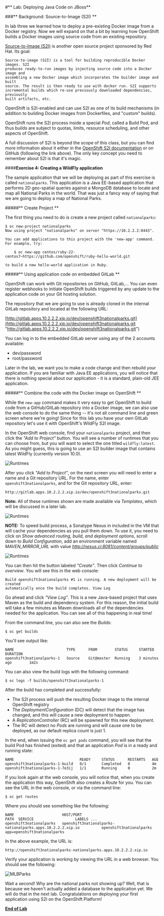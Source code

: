 #** Lab: Deploying Java Code on JBoss**

###** Background: Source-to-Image (S2I) **

In lab three we learned how to deploy a pre-existing Docker image from a Docker
registry. Now we will expand on that a bit by learning how OpenShift builds a
Docker images using source code from an existing repository.

[Source-to-Image (S2I)](https://github.com/openshift/source-to-image) is another
open source project sponsored by Red Hat. Its goal:

    Source-to-image (S2I) is a tool for building reproducible Docker images. S2I
    produces ready-to-run images by injecting source code into a Docker image and
    assembling a new Docker image which incorporates the builder image and built
    source. The result is then ready to use with docker run. S2I supports
    incremental builds which re-use previously downloaded dependencies, previously
    built artifacts, etc.

OpenShift is S2I-enabled and can use S2I as one of its build mechanisms (in
addition to building Docker images from Dockerfiles, and "custom" builds).

OpenShift runs the S2I process inside a special *Pod*, called a Build
Pod, and thus builds are subject to quotas, limits, resource scheduling, and
other aspects of OpenShift.

A full discussion of S2I is beyond the scope of this class, but you can find
more information about it either in the [OpenShift S2I
documentation](https://docs.openshift.org/latest/creating_images/s2i.html)
or on GitHub (following the link above). The only key concept you need to
remember about S2I is that it's magic.

####**Exercise 4: Creating a WildFly application**

The sample application that we will be deploying as part of this exercise is
called `nationalparks`.  This application is a Java EE-based application that
performs 2D geo-spatial queries against a MongoDB database to locate and map all
National Parks in the world. That was just a fancy way
of saying that we are going to deploy a map of National Parks.

#####** Create Project **

The first thing you need to do is create a new project called `nationalparks`:

````
$ oc new-project nationalparks
Now using project "nationalparks" on server "https://10.2.2.2:8443".

You can add applications to this project with the 'new-app' command. For example, try:

    $ oc new-app centos/ruby-22-centos7~https://github.com/openshift/ruby-hello-world.git

to build a new hello-world application in Ruby.
````

#####** Using application code on embedded GitLab **

OpenShift can work with Git repositories on GitHub, GitLab,... You can even register
webhooks to initiate OpenShift builds triggered by any update to the application
code on your Git hosting solution.

The repository that we are going to use is already cloned in the internal GitLab repository
and located at the following URL:

[http://gitlab.apps.10.2.2.2.xip.io/dev/openshift3nationalparks.git](http://gitlab.apps.10.2.2.2.xip.io/dev/openshift3nationalparks.git "http://gitlab.apps.10.2.2.2.xip.io/dev/openshift3nationalparks.git")

You can log in to the embedded GitLab server using any of the 2 accounts available:

- dev/password
- root/password

Later in the lab, we want you to make a code change and then rebuild your application.
If you are familiar with Java EE applications, you will notice that there is
nothing special about our application - it is a standard, plain-old JEE
application.


#####** Combine the code with the Docker image on OpenShift **

While the `new-app` command makes it very easy to get OpenShift to build code
from a GitHub/GitLab repository into a Docker image, we can also use the web console to
do the same thing -- it's not all command line and green screen where we're
going! Since for this lab you have your own GitLab repository let's use it with
OpenShift's WildFly S2I image.

In the OpenShift web console, find your `nationalparks` project, and then
click the *"Add to Project"* button. You will see a number of runtimes that you
can choose from, but you will want to select the one titled
`wildfly:latest`. As you might guess, this is going to use an S2I
builder image that contains latest WildFly (currently version 10.0).

![Runtimes](images/runtimes.png)

After you click *"Add to Project"*, on the next screen you will need to enter a
name and a Git repository URL. For the name, enter `openshift3nationalparks`, and for
the Git repository URL, enter:

	http://gitlab.apps.10.2.2.2.xip.io/dev/openshift3nationalparks.git

**Note:** All of these runtimes shown are made available via *Templates*, which
will be discussed in a later lab.

![Runtimes](images/new_mlbparks_1.png)

**NOTE:** To speed build process, a Sonatype Nexus in included in the VM that will cache
your dependencies as you pull them down. To use it, you need to click on *Show advanced routing, build, and
deployment options*, scroll down to *Build Configuration*, add an environment variable named *MAVEN_MIRROR_URL*
with value *http://nexus.ci:8081/content/groups/public*

![Runtimes](images/new_mlbparks_2.png)

You can then hit the button labeled *"Create"*. Then click *Continue to
overview*. You will see this in the web console:

    Build openshift3nationalparks #1 is running. A new deployment will be created
    automatically once the build completes. View Log

Go ahead and click *"View Log"*. This is a new Java-based project that uses
Maven as the build and dependency system.  For this reason, the initial build
will take a few minutes as Maven downloads all of the dependencies needed for
the application. You can see all of this happening in real time!

From the command line, you can also see the *Builds*:

````
$ oc get builds
````
You'll see output like:

````
NAME                        TYPE      FROM        STATUS     STARTED              DURATION
openshift3nationalparks-1   Source    Git@master  Running    3 minutes ago        1m2s
````

You can also view the build logs with the following command:

````
$ oc logs -f builds/openshift3nationalparks-1
````

After the build has completed and successfully:

* The S2I process will push the resulting Docker image to the internal OpenShift registry
* The *DeploymentConfiguration* (DC) will detect that the image has changed, and this
  will cause a new deployment to happen.
* A *ReplicationController* (RC) will be spawned for this new deployment.
* The RC will detect no *Pods* are running and will cause one to be deployed, as our default replica count is just 1.

In the end, when issuing the `oc get pods` command, you will see that the build Pod
has finished (exited) and that an application *Pod* is in a ready and running state:

````
NAME                              READY     STATUS      RESTARTS   AGE
openshift3nationalparks-1-build   0/1       Completed   0          4m
openshift3nationalparks-1-7e3ij   1/1       Running     0          2m
````

If you look again at the web console, you will notice that, when you create the
application this way, OpenShift also creates a *Route* for you. You can see the
URL in the web console, or via the command line:

````
$ oc get routes
````

Where you should see something like the following:

````
NAME                      HOST/PORT                                                     PATH  SERVICE                   LABELS ...
openshift3nationalparks   openshift3nationalparks-nationalparks.apps.10.2.2.2.xip.io          openshift3nationalparks   app=openshift3nationalparks
````

In the above example, the URL is:

````
http://openshift3nationalparks-nationalparks.apps.10.2.2.2.xip.io
````

Verify your application is working by viewing the URL in a web browser.  You should see the following:

![MLBParks](images/mlbparks1.png)


Wait a second!  Why are the national parks not showing up?  Well, that is
because we haven't actually added a database to the application yet.  We will do
that in the next lab. Congratulations on deploying your first application
using S2I on the OpenShift Platform!

**[End of Lab](/)**
